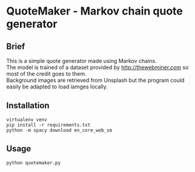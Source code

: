 # QuoteMaker - Markov chain quote generator

## Brief
This is a simple quote generator made using Markov chains.  
The model is trained of a dataset provided by http://thewebminer.com so most of the credit goes to them.  
Background images are retrieved from Unsplash but the program could easily be adapted to load iamges locally.   

## Installation
```
virtualenv venv  
pip install -r requirements.txt  
python -m spacy download en_core_web_sm  
```

## Usage
```
python quotemaker.py  
```
